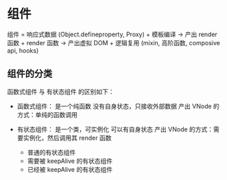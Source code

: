 # 组件
组件 = 
  响应式数据 (Object.defineproperty, Proxy) + 
  模板编译 -> 产出 render 函数 + 
  render 函数 -> 产出虚拟 DOM + 
  逻辑复用 (mixin, 高阶函数, composive api, hooks)

## 组件的分类
函数式组件 与 有状态组件 的区别如下：
 - 函数式组件：
   是一个纯函数
   没有自身状态，只接收外部数据
   产出 VNode 的方式：单纯的函数调用

 - 有状态组件：
   是一个类，可实例化
   可以有自身状态
   产出 VNode 的方式：需要实例化，然后调用其 render 函数
   - 普通的有状态组件
   - 需要被 keepAlive 的有状态组件
   - 已经被 keepAlive 的有状态组件

<br>
